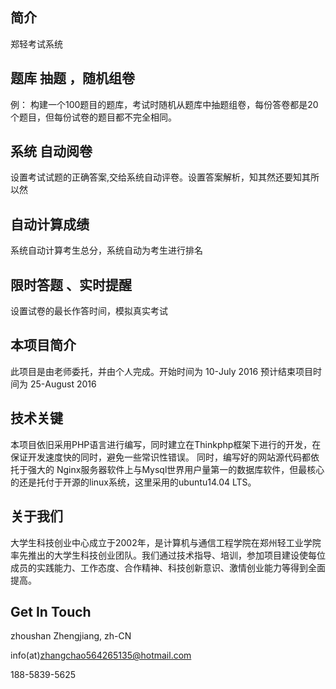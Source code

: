 ﻿## 简介

郑轻考试系统

## 题库 抽题 ，随机组卷

例： 构建一个100题目的题库，考试时随机从题库中抽题组卷，每份答卷都是20个题目，但每份试卷的题目都不完全相同。


## 系统 自动阅卷


设置考试试题的正确答案,交给系统自动评卷。设置答案解析，知其然还要知其所以然

## 自动计算成绩

系统自动计算考生总分，系统自动为考生进行排名


## 限时答题 、实时提醒

设置试卷的最长作答时间，模拟真实考试

## 本项目简介

此项目是由老师委托，并由个人完成。开始时间为
10-July 2016
预计结束项目时间为
25-August 2016

## 技术关键

本项目依旧采用PHP语言进行编写，同时建立在Thinkphp框架下进行的开发，在保证开发速度快的同时，避免一些常识性错误。 同时，编写好的网站源代码都依托于强大的 Nginx服务器软件上与Mysql世界用户量第一的数据库软件，但最核心的还是托付于开源的linux系统，这里采用的ubuntu14.04 LTS。

## 关于我们

大学生科技创业中心成立于2002年，是计算机与通信工程学院在郑州轻工业学院率先推出的大学生科技创业团队。我们通过技术指导、培训，参加项目建设使每位成员的实践能力、工作态度、合作精神、科技创新意识、激情创业能力等得到全面提高。

## Get In Touch

zhoushan Zhengjiang, zh-CN

info(at)zhangchao564265135@hotmail.com

188-5839-5625